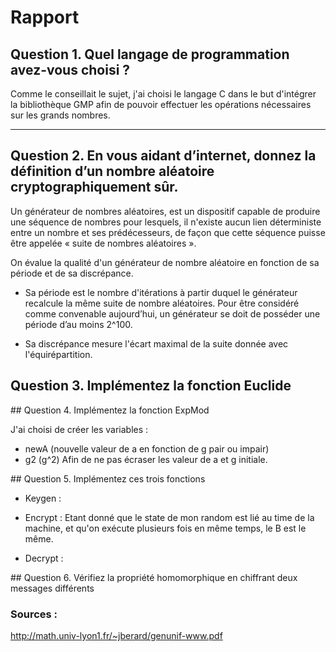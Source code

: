 # Rapport 

## Question 1. Quel langage de programmation avez-vous choisi ?

Comme le conseillait le sujet, j'ai choisi le langage C dans le but d'intégrer la bibliothèque GMP afin de pouvoir effectuer les opérations nécessaires sur les grands nombres.

___

## Question 2. En vous aidant d’internet, donnez la définition d’un nombre aléatoire cryptographiquement sûr.

Un générateur de nombres aléatoires, est un dispositif capable de produire une séquence de nombres pour lesquels, il n'existe aucun lien déterministe entre un nombre et ses prédécesseurs, de façon que cette séquence puisse être appelée « suite de nombres aléatoires ».

On évalue la qualité d'un générateur de nombre aléatoire en fonction de sa période et de sa discrépance.

- Sa période est le nombre d'itérations à partir duquel le générateur recalcule la même suite de nombre aléatoires. Pour être considéré comme convenable aujourd’hui, un générateur se doit de posséder une période d’au moins 2^100.

- Sa discrépance mesure l'écart maximal de la suite donnée avec l'équirépartition.


## Question 3. Implémentez la fonction Euclide

## Question 4. Implémentez la fonction ExpMod

J'ai choisi de créer les variables :
- newA (nouvelle valeur de a en fonction de g pair ou impair)
- g2 (g^2) 
Afin de ne pas écraser les valeur de a et g initiale.


## Question 5. Implémentez ces trois fonctions

- Keygen :

- Encrypt :
	Etant donné que le state de mon random est lié au time de la machine, et qu'on exécute plusieurs fois en même temps, le B est le même.

- Decrypt :


## Question 6. Vérifiez la propriété homomorphique en chiffrant deux messages différents


### Sources :

http://math.univ-lyon1.fr/~jberard/genunif-www.pdf